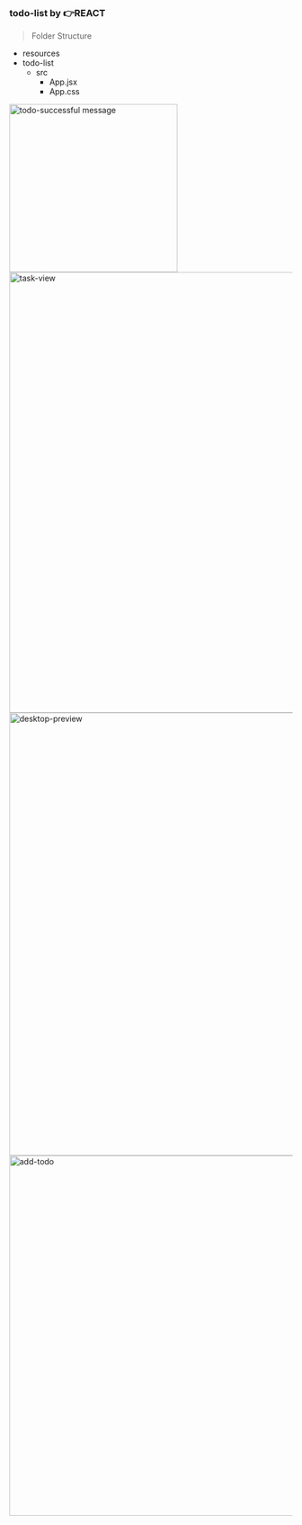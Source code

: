 ### todo-list by :point_right:REACT

>Folder Structure
 - resources
 - todo-list
   - src
     - App.jsx
     - App.css  


<img width="299" alt="todo-successful message" src="https://github.com/user-attachments/assets/d0c74efb-7cdb-47a6-9fa4-1c6845735eda">
<img width="784" alt="task-view" src="https://github.com/user-attachments/assets/ceb2be1c-2ecd-4935-a571-ca443e94240d">
<img width="788" alt="desktop-preview" src="https://github.com/user-attachments/assets/29dc8081-3d79-4710-9dc1-4fbdad6d3cb2">
<img width="641" alt="add-todo" src="https://github.com/user-attachments/assets/7fcf49c1-1683-4908-8738-9226455c1df7">
